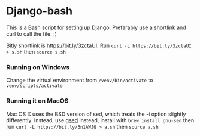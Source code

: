# Django-bash
This is a Bash script for setting up Django. Prefarably use a shortlink and curl to call the file. :)

Bitly shortlink is https://bit.ly/3zctaUI. Run `curl -L https://bit.ly/3zctaUI > s.sh` then `source s.sh`

### Running on Windows
Change the virtual environment from `/venv/bin/activate` to `venv/scripts/activate`

### Running it on MacOS
Mac OS X uses the BSD version of sed, which treats the -i option slightly differently. Instead, use [gsed](https://formulae.brew.sh/formula/gnu-sed) instead, install with `brew install gnu-sed`
then run `curl -L https://bit.ly/3n1AWJQ > a.sh` then `source a.sh`
